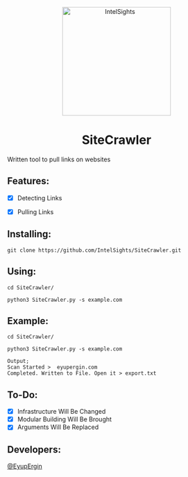 <p align="center">
  <img src="https://github.com/IntelSights/About/blob/main/img/IntelSights.png?raw=true" alt="IntelSights" width="250" />
</p>

<h1 align="center">SiteCrawler</h1>

Written tool to pull links on websites

<h2 align="left">Features:</h2>

- [x] Detecting Links
- [x] Pulling Links


<h2 align="left">Installing:</h2>

```
git clone https://github.com/IntelSights/SiteCrawler.git
```

<h2 align="left">Using:</h2>

```
cd SiteCrawler/

python3 SiteCrawler.py -s example.com
```

<h2 align="left">Example:</h2>

```
cd SiteCrawler/

python3 SiteCrawler.py -s example.com

Output;
Scan Started >  eyupergin.com
Completed. Written to File. Open it > export.txt
```

<h2 align="left">To-Do:</h2>

- [x] Infrastructure Will Be Changed
- [x] Modular Building Will Be Brought
- [x] Arguments Will Be Replaced

<h2 align="left">Developers:</h2>

[@EyupErgin](https://github.com/eyupergin)



